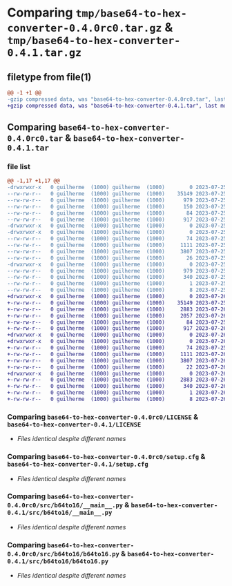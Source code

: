 # Comparing `tmp/base64-to-hex-converter-0.4.0rc0.tar.gz` & `tmp/base64-to-hex-converter-0.4.1.tar.gz`

## filetype from file(1)

```diff
@@ -1 +1 @@
-gzip compressed data, was "base64-to-hex-converter-0.4.0rc0.tar", last modified: Tue Jul 25 18:27:32 2023, max compression
+gzip compressed data, was "base64-to-hex-converter-0.4.1.tar", last modified: Wed Jul 26 01:36:45 2023, max compression
```

## Comparing `base64-to-hex-converter-0.4.0rc0.tar` & `base64-to-hex-converter-0.4.1.tar`

### file list

```diff
@@ -1,17 +1,17 @@
-drwxrwxr-x   0 guilherme  (1000) guilherme  (1000)        0 2023-07-25 18:27:32.241430 base64-to-hex-converter-0.4.0rc0/
--rw-rw-r--   0 guilherme  (1000) guilherme  (1000)    35149 2023-07-25 18:04:15.000000 base64-to-hex-converter-0.4.0rc0/LICENSE
--rw-rw-r--   0 guilherme  (1000) guilherme  (1000)      979 2023-07-25 18:27:32.241430 base64-to-hex-converter-0.4.0rc0/PKG-INFO
--rw-rw-r--   0 guilherme  (1000) guilherme  (1000)      150 2023-07-25 18:04:15.000000 base64-to-hex-converter-0.4.0rc0/README.md
--rw-rw-r--   0 guilherme  (1000) guilherme  (1000)       84 2023-07-25 18:04:15.000000 base64-to-hex-converter-0.4.0rc0/pyproject.toml
--rw-rw-r--   0 guilherme  (1000) guilherme  (1000)      917 2023-07-25 18:27:32.241430 base64-to-hex-converter-0.4.0rc0/setup.cfg
-drwxrwxr-x   0 guilherme  (1000) guilherme  (1000)        0 2023-07-25 18:27:32.241430 base64-to-hex-converter-0.4.0rc0/src/
-drwxrwxr-x   0 guilherme  (1000) guilherme  (1000)        0 2023-07-25 18:27:32.241430 base64-to-hex-converter-0.4.0rc0/src/b64to16/
--rw-rw-r--   0 guilherme  (1000) guilherme  (1000)       74 2023-07-25 18:04:15.000000 base64-to-hex-converter-0.4.0rc0/src/b64to16/__init__.py
--rw-rw-r--   0 guilherme  (1000) guilherme  (1000)     1111 2023-07-25 18:19:24.000000 base64-to-hex-converter-0.4.0rc0/src/b64to16/__main__.py
--rw-rw-r--   0 guilherme  (1000) guilherme  (1000)     3807 2023-07-25 18:14:27.000000 base64-to-hex-converter-0.4.0rc0/src/b64to16/b64to16.py
--rw-rw-r--   0 guilherme  (1000) guilherme  (1000)       26 2023-07-25 18:25:08.000000 base64-to-hex-converter-0.4.0rc0/src/b64to16/version.py
-drwxrwxr-x   0 guilherme  (1000) guilherme  (1000)        0 2023-07-25 18:27:32.241430 base64-to-hex-converter-0.4.0rc0/src/base64_to_hex_converter.egg-info/
--rw-rw-r--   0 guilherme  (1000) guilherme  (1000)      979 2023-07-25 18:27:32.000000 base64-to-hex-converter-0.4.0rc0/src/base64_to_hex_converter.egg-info/PKG-INFO
--rw-rw-r--   0 guilherme  (1000) guilherme  (1000)      340 2023-07-25 18:27:32.000000 base64-to-hex-converter-0.4.0rc0/src/base64_to_hex_converter.egg-info/SOURCES.txt
--rw-rw-r--   0 guilherme  (1000) guilherme  (1000)        1 2023-07-25 18:27:32.000000 base64-to-hex-converter-0.4.0rc0/src/base64_to_hex_converter.egg-info/dependency_links.txt
--rw-rw-r--   0 guilherme  (1000) guilherme  (1000)        8 2023-07-25 18:27:32.000000 base64-to-hex-converter-0.4.0rc0/src/base64_to_hex_converter.egg-info/top_level.txt
+drwxrwxr-x   0 guilherme  (1000) guilherme  (1000)        0 2023-07-26 01:36:45.480353 base64-to-hex-converter-0.4.1/
+-rw-rw-r--   0 guilherme  (1000) guilherme  (1000)    35149 2023-07-25 18:04:15.000000 base64-to-hex-converter-0.4.1/LICENSE
+-rw-rw-r--   0 guilherme  (1000) guilherme  (1000)     2883 2023-07-26 01:36:45.480353 base64-to-hex-converter-0.4.1/PKG-INFO
+-rw-rw-r--   0 guilherme  (1000) guilherme  (1000)     2057 2023-07-26 01:34:31.000000 base64-to-hex-converter-0.4.1/README.md
+-rw-rw-r--   0 guilherme  (1000) guilherme  (1000)       84 2023-07-25 18:04:15.000000 base64-to-hex-converter-0.4.1/pyproject.toml
+-rw-rw-r--   0 guilherme  (1000) guilherme  (1000)      917 2023-07-26 01:36:45.480353 base64-to-hex-converter-0.4.1/setup.cfg
+drwxrwxr-x   0 guilherme  (1000) guilherme  (1000)        0 2023-07-26 01:36:45.480353 base64-to-hex-converter-0.4.1/src/
+drwxrwxr-x   0 guilherme  (1000) guilherme  (1000)        0 2023-07-26 01:36:45.480353 base64-to-hex-converter-0.4.1/src/b64to16/
+-rw-rw-r--   0 guilherme  (1000) guilherme  (1000)       74 2023-07-25 18:04:15.000000 base64-to-hex-converter-0.4.1/src/b64to16/__init__.py
+-rw-rw-r--   0 guilherme  (1000) guilherme  (1000)     1111 2023-07-26 01:17:52.000000 base64-to-hex-converter-0.4.1/src/b64to16/__main__.py
+-rw-rw-r--   0 guilherme  (1000) guilherme  (1000)     3807 2023-07-26 01:17:52.000000 base64-to-hex-converter-0.4.1/src/b64to16/b64to16.py
+-rw-rw-r--   0 guilherme  (1000) guilherme  (1000)       22 2023-07-26 01:34:31.000000 base64-to-hex-converter-0.4.1/src/b64to16/version.py
+drwxrwxr-x   0 guilherme  (1000) guilherme  (1000)        0 2023-07-26 01:36:45.480353 base64-to-hex-converter-0.4.1/src/base64_to_hex_converter.egg-info/
+-rw-rw-r--   0 guilherme  (1000) guilherme  (1000)     2883 2023-07-26 01:36:45.000000 base64-to-hex-converter-0.4.1/src/base64_to_hex_converter.egg-info/PKG-INFO
+-rw-rw-r--   0 guilherme  (1000) guilherme  (1000)      340 2023-07-26 01:36:45.000000 base64-to-hex-converter-0.4.1/src/base64_to_hex_converter.egg-info/SOURCES.txt
+-rw-rw-r--   0 guilherme  (1000) guilherme  (1000)        1 2023-07-26 01:36:45.000000 base64-to-hex-converter-0.4.1/src/base64_to_hex_converter.egg-info/dependency_links.txt
+-rw-rw-r--   0 guilherme  (1000) guilherme  (1000)        8 2023-07-26 01:36:45.000000 base64-to-hex-converter-0.4.1/src/base64_to_hex_converter.egg-info/top_level.txt
```

### Comparing `base64-to-hex-converter-0.4.0rc0/LICENSE` & `base64-to-hex-converter-0.4.1/LICENSE`

 * *Files identical despite different names*

### Comparing `base64-to-hex-converter-0.4.0rc0/setup.cfg` & `base64-to-hex-converter-0.4.1/setup.cfg`

 * *Files identical despite different names*

### Comparing `base64-to-hex-converter-0.4.0rc0/src/b64to16/__main__.py` & `base64-to-hex-converter-0.4.1/src/b64to16/__main__.py`

 * *Files identical despite different names*

### Comparing `base64-to-hex-converter-0.4.0rc0/src/b64to16/b64to16.py` & `base64-to-hex-converter-0.4.1/src/b64to16/b64to16.py`

 * *Files identical despite different names*


